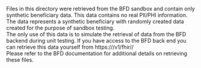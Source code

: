 Files in this directory were retrieved from the BFD sandbox and contain only synthetic beneficiary data.
This data contains no real PII/PHI information.  
The data represents a synthetic beneficiary with randomly created data created for the purpose of sandbox testing.  
The only use of this data is to simulate the retrieval of data from the BFD backend during unit testing. 
If you have access to the BFD back end you can retrieve this data yourself from https://<BLueButtonURL>/v1/fhir/<Endpoint>/  
Please refer to the BFD documentation for additional details on retrieving these files.
